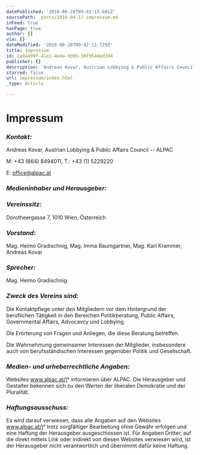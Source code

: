 ```yaml
---
datePublished: '2016-08-26T09:42:15.681Z'
sourcePath: _posts/2016-04-17-impressum.md
inFeed: true
hasPage: true
author: []
via: {}
dateModified: '2016-08-26T09:42:11.729Z'
title: Impressum
id: 2a9a499f-41e1-4e4a-9305-10f9544ed394
publisher: {}
description: 'Andreas Kovar, Austrian Lobbying & Public Affairs Council – ALPAC '
starred: false
url: impressum/index.html
_type: Article

---
```

# Impressum

### _Kontakt:_

Andreas Kovar, Austrian Lobbying & Public Affairs Council -- ALPAC 

M: +43 (664) 8494011, T.: +43 (1) 5229220

E: office@alpac.at

### _Medieninhaber und Herausgeber:_

### _Vereinssitz:_

Dorotheergasse 7, 1010 Wien, Österreich

### _Vorstand:_

Mag. Heimo Gradischnig, Mag. Imma Baumgartner, Mag. Karl Krammer, Andreas Kovar

### _Sprecher:_

Mag. Heimo Gradischnig

### _Zweck des Vereins sind:_

Die Kontaktpflege unter den Mitgliedern vor dem Hintergrund der beruflichen Tätigkeit in den Bereichen Politikberatung, Public Affairs, Governmental Affairs, Advocavcy und Lobbying.

Die Erörterung von Fragen und Anliegen, die diese Beratung betreffen.

Die Wahrnehmung gemeinsamer Interessen der Mitglieder, insbesondere auch von berufsständischen Interessen gegenüber Politik und Gesellschaft.

### _Medien- und urheberrechtliche Angaben:_

Websites www.alpac.at/\* informieren über ALPAC. Die Herausgeber und Gestalter bekennen sich zu den Werten der liberalen Demokratie und der Pluralität.

### _Haftungsausschuss:_

Es wird darauf verwiesen, dass alle Angaben auf den Websites www.alpac.at/\* trotz sorgfältiger Bearbeitung ohne Gewähr erfolgen und eine Haftung der Herausgeber ausgeschlossen ist. Für Angaben Dritter, auf die direkt mittels Link oder indirekt von diesen Websites verwiesen wird, ist der Herausgeber nicht verantwortlich und übernimmt dafür keine Haftung.